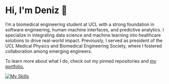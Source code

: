 # Hi, I'm Deniz 👋

I’m a biomedical engineering student at UCL with a strong foundation in software engineering, human-machine interfaces, and predictive analytics. I specialize in integrating data science and machine learning into healthcare solutions to drive real-world impact. Previously, I served as president of the UCL Medical Physics and Biomedical Engineering Society, where I fostered collaboration among emerging engineers.

To learn more about what I do, check out my pinned repositories and [my portfolio.](https://d-eniz.github.io/)

[![My Skills](https://skillicons.dev/icons?i=arduino,cpp,cmake,opencv,css,js,ts,vite,flask,react,matlab,py,pytorch,sklearn,tensorflow)](https://skillicons.dev)
